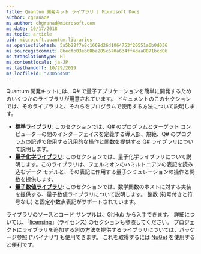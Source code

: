 ```yaml
---
title: Quantum 開発キット ライブラリ | Microsoft Docs
author: cgranade
ms.author: chgranad@microsoft.com
ms.date: 10/17/2018
ms.topic: article
uid: microsoft.quantum.libraries
ms.openlocfilehash: 5a5b28f7e8c1669d26d1064753f20551a6b0d036
ms.sourcegitcommit: 8becfb03eb60ba205c670a634ff4daa8071bcd06
ms.translationtype: HT
ms.contentlocale: ja-JP
ms.lasthandoff: 10/29/2019
ms.locfileid: "73056450"
---
```

Quantum 開発キットには、Q# で量子アプリケーションを簡単に開発するためのいくつかのライブラリが用意されています。
ドキュメントのこのセクションでは、そのライブラリと、それらをプログラムで使用する方法について説明します。

- [**標準ライブラリ**](xref:microsoft.quantum.libraries.standard.intro): このセクションでは、Q# のプログラムとターゲット コンピューターの間のインターフェイスを定義する導入部、規範、Q# のプログラムの記述で使用する汎用的な操作と関数を提供する Q# ライブラリについて説明します。
- [**量子化学ライブラリ**](xref:microsoft.quantum.chemistry.concepts.intro): このセクションでは、量子化学ライブラリについて説明します。このライブラリは、フェルミオンのハミルトニアンの表記を読み込むデータ モデルと、その表記に作用する量子シミュレーションの操作と関数を提供します。
- [**量子数値ライブラリ**](xref:microsoft.quantum.numerics.intro): このセクションでは、数学関数のホストに対する実装を提供する、量子数値ライブラリについて説明します。 整数 (符号付きと符号なし) と固定小数点表記がサポートされています。

ライブラリのソースとコード サンプルは、GitHub から入手できます。 詳細については、「[licensing](xref:microsoft.quantum.libraries.licensing)」(ライセンス) のセクションも参照してください。 プロジェクトにライブラリを追加する別の方法を提供するライブラリについては、パッケージ参照 ("バイナリ") も使用できます。 これを取得するには [NuGet](https://nuget.org) を使用すると便利です。  